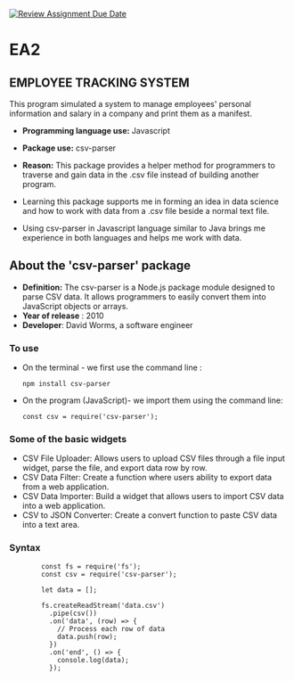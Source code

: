 [![Review Assignment Due Date](https://classroom.github.com/assets/deadline-readme-button-24ddc0f5d75046c5622901739e7c5dd533143b0c8e959d652212380cedb1ea36.svg)](https://classroom.github.com/a/RPDAFNpj)
# EA2

## EMPLOYEE TRACKING SYSTEM
This program simulated a system to manage employees' personal information and salary in a company and print them as a manifest.

- **Programming language use:** Javascript
- **Package use:** csv-parser
- **Reason:** This package provides a helper method for programmers to traverse and gain data in the .csv file instead of building another program.

- Learning this package supports me in forming an idea in data science and how to work with data from a .csv file beside a normal text file.
- Using csv-parser in Javascript language similar to Java brings me experience in both languages and helps me work with data.

## About the 'csv-parser' package
- **Definition:** The csv-parser is a Node.js package module designed to parse CSV data. It allows programmers to easily convert them into JavaScript objects or arrays.
- **Year of release** : 2010
- **Developer**: David Worms, a software engineer

### To use
* On the terminal - we first use the command line :

      npm install csv-parser

* On the program (JavaScript)- we import them using the command line:

      const csv = require('csv-parser');
  
### Some of the basic widgets
* CSV File Uploader: Allows users to upload CSV files through a file input widget, parse the file, and export data row by row.
* CSV Data Filter: Create a function where users ability to export data from a web application.
* CSV Data Importer: Build a widget that allows users to import CSV data into a web application.
* CSV to JSON Converter: Create a convert function to paste CSV data into a text area.

### Syntax
            const fs = require('fs');
            const csv = require('csv-parser');
            
            let data = [];
            
            fs.createReadStream('data.csv')
              .pipe(csv())
              .on('data', (row) => {
                // Process each row of data
                data.push(row);
              })
              .on('end', () => {
                console.log(data);
              });

 

